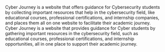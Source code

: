 Cyber Journey is a website that offers guidance for Cybersecurity students by collecting important resources that help in the cybersecurity field, like educational courses, professional certifications, and internship companies, and places them all on one website to facilitate their academic journey. Cyber Journey is a website that provides guidance for Cyber students by gathering important resources in the cybersecurity field, such as educational courses, professional certifications, and internship opportunities, all in one place to support their academic journey.
